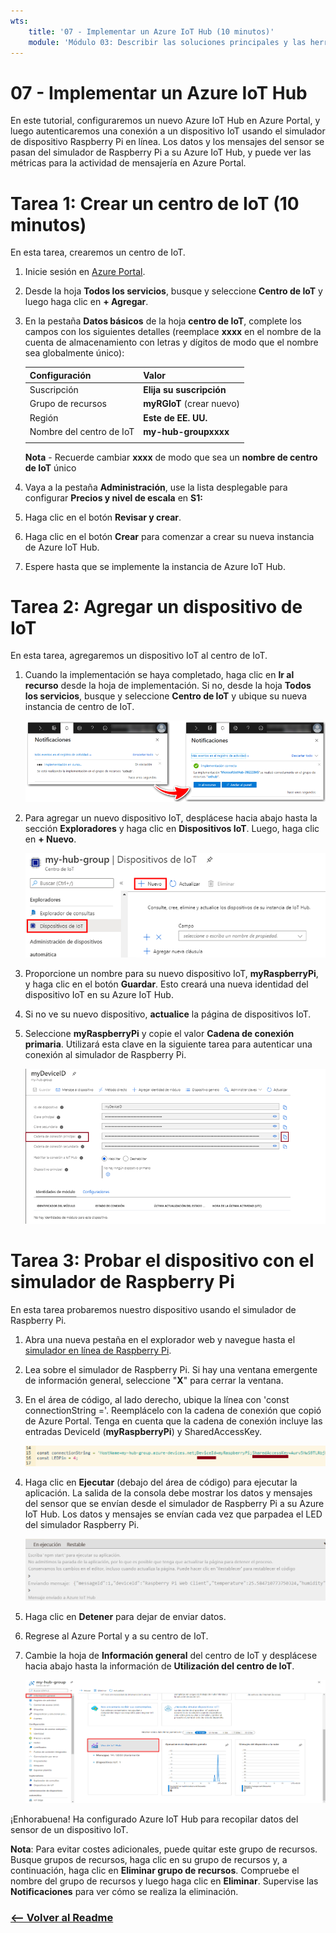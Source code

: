 ```yaml
---
wts:
    title: '07 - Implementar un Azure IoT Hub (10 minutos)'
    module: 'Módulo 03: Describir las soluciones principales y las herramientas de administración'
---
```

# 07 - Implementar un Azure IoT Hub

En este tutorial, configuraremos un nuevo Azure IoT Hub en Azure Portal, y luego autenticaremos una conexión a un dispositivo IoT usando el simulador de dispositivo Raspberry Pi en línea. Los datos y los mensajes del sensor se pasan del simulador de Raspberry Pi a su Azure IoT Hub, y puede ver las métricas para la actividad de mensajería en Azure Portal.

# Tarea 1: Crear un centro de IoT (10 minutos)

En esta tarea, crearemos un centro de IoT. 

1. Inicie sesión en [Azure Portal](https://portal.azure.com).

2. Desde la hoja **Todos los servicios**, busque y seleccione **Centro de IoT** y luego haga clic en **+ Agregar**.

3. En la pestaña **Datos básicos** de la hoja **centro de IoT**, complete los campos con los siguientes detalles (reemplace **xxxx** en el nombre de la cuenta de almacenamiento con letras y dígitos de modo que el nombre sea globalmente único):

    | Configuración | Valor |
    |--|--|
    | Suscripción | **Elija su suscripción** |
    | Grupo de recursos |  **myRGIoT** (crear nuevo)|
    | Región | **Este de EE. UU.** |
    | Nombre del centro de IoT | **my-hub-groupxxxx** |
    | | |

    **Nota** - Recuerde cambiar **xxxx** de modo que sea un **nombre de centro de IoT** único

4. Vaya a la pestaña **Administración**, use la lista desplegable para configurar **Precios y nivel de escala** en **S1:**

5. Haga clic en el botón **Revisar y crear**.

6. Haga clic en el botón **Crear** para comenzar a crear su nueva instancia de Azure IoT Hub.

7. Espere hasta que se implemente la instancia de Azure IoT Hub. 

# Tarea 2: Agregar un dispositivo de IoT

En esta tarea, agregaremos un dispositivo IoT al centro de IoT. 

1. Cuando la implementación se haya completado, haga clic en **Ir al recurso** desde la hoja de implementación. Si no, desde la hoja **Todos los servicios**, busque y seleccione **Centro de IoT** y ubique su nueva instancia de centro de IoT.

	![Captura de pantalla de la implementación en curso y notificaciones de implementación exitosa en Azure Portal.](../images/0601.png)

2. Para agregar un nuevo dispositivo IoT, desplácese hacia abajo hasta la sección **Exploradores** y haga clic en **Dispositivos IoT**. Luego, haga clic en **+ Nuevo**.

	![Captura de pantalla del panel de dispositivos IoT, resaltado dentro de la hoja de navegación del centro IoT, en Azure Portal. El botón Nuevo se resalta para ilustrar cómo agregar una nueva identidad del dispositivo IoT al centro de IoT.](../images/0602.png)

3. Proporcione un nombre para su nuevo dispositivo IoT, **myRaspberryPi**, y haga clic en el botón **Guardar**. Esto creará una nueva identidad del dispositivo IoT en su Azure IoT Hub.

4. Si no ve su nuevo dispositivo, **actualice** la página de dispositivos IoT. 

5. Seleccione **myRaspberryPi** y copie el valor **Cadena de conexión primaria**. Utilizará esta clave en la siguiente tarea para autenticar una conexión al simulador de Raspberry Pi.

	![Captura de pantalla de la página Cadena de conexión primaria con el icono de copia resaltado.](../images/0603.png)

# Tarea 3: Probar el dispositivo con el simulador de Raspberry Pi

En esta tarea probaremos nuestro dispositivo usando el simulador de Raspberry Pi. 

1. Abra una nueva pestaña en el explorador web y navegue hasta el [simulador en línea de Raspberry Pi](https://azure-samples.github.io/raspberry-pi-web-simulator/#Getstarted). 

2. Lea sobre el simulador de Raspberry Pi. Si hay una ventana emergente de información general, seleccione "**X**" para cerrar la ventana.

3. En el área de código, al lado derecho, ubique la línea con 'const connectionString ='. Reemplácelo con la cadena de conexión que copió de Azure Portal. Tenga en cuenta que la cadena de conexión incluye las entradas DeviceId (**myRaspberryPi**) y SharedAccessKey.

	![Captura de pantalla del área de codificación dentro del simulador de Raspberry Pi.](../images/0604.png)

4. Haga clic en **Ejecutar** (debajo del área de código) para ejecutar la aplicación. La salida de la consola debe mostrar los datos y mensajes del sensor que se envían desde el simulador de Raspberry Pi a su Azure IoT Hub. Los datos y mensajes se envían cada vez que parpadea el LED del simulador Raspberry Pi. 

	![Captura de pantalla de la consola del simulador Raspberry Pi.  La salida de la consola muestra los datos y mensajes del sensor enviados desde el simulador de Raspberry Pi a Azure IoT Hub.](../images/0605.png)

5. Haga clic en **Detener** para dejar de enviar datos.

6. Regrese al Azure Portal y a su centro de IoT.

7. Cambie la hoja de **Información general** del centro de IoT y desplácese hacia abajo hasta la información de **Utilización del centro de IoT**.

	![Captura de pantalla de las métricas dentro del área de utilización del centro de IoT de Azure Portal.](../images/0606.png)


¡Enhorabuena! Ha configurado Azure IoT Hub para recopilar datos del sensor de un dispositivo IoT.

**Nota**: Para evitar costes adicionales, puede quitar este grupo de recursos. Busque grupos de recursos, haga clic en su grupo de recursos y, a continuación, haga clic en **Eliminar grupo de recursos**. Compruebe el nombre del grupo de recursos y luego haga clic en **Eliminar**. Supervise las **Notificaciones** para ver cómo se realiza la eliminación.


### [<-- Volver al Readme](../../readme.md)